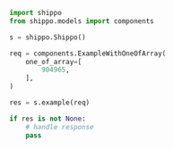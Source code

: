<!-- Start SDK Example Usage [usage] -->
```python
import shippo
from shippo.models import components

s = shippo.Shippo()

req = components.ExampleWithOneOfArray(
    one_of_array=[
        904965,
    ],
)

res = s.example(req)

if res is not None:
    # handle response
    pass

```
<!-- End SDK Example Usage [usage] -->